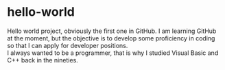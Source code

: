 # hello-world
Hello world project, obviously the first one in GitHub.
I am learning GitHub at the moment, but the objective is to develop some proficiency in coding so that I can apply for developer positions.  
I always wanted to be a programmer, that is why I studied Visual Basic and C++ back in the nineties.

